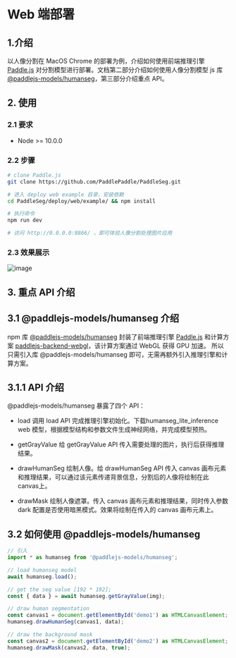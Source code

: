 # Web 端部署

## 1.介绍
以人像分割在 MacOS Chrome 的部署为例，介绍如何使用前端推理引擎 [Paddle.js](https://github.com/PaddlePaddle/Paddle.js) 对分割模型进行部署。文档第二部分介绍如何使用人像分割模型 js 库 [@paddlejs-models/humanseg](https://github.com/PaddlePaddle/Paddle.js/tree/master/packages/paddlejs-models/humanseg)，第三部分介绍重点 API。

## 2. 使用

### 2.1 要求
* Node >= 10.0.0

### 2.2 步骤
```sh
# clone Paddle.js
git clone https://github.com/PaddlePaddle/PaddleSeg.git

# 进入 deploy web example 目录，安装依赖
cd PaddleSeg/deploy/web/example/ && npm install

# 执行命令
npm run dev

# 访问 http://0.0.0.0:8866/ ，即可体验人像分割处理图片应用
```


### 2.3 效果展示

![image](https://user-images.githubusercontent.com/10822846/118273079-127bf480-b4f6-11eb-84c0-8a0bbc7c7433.png)

## 3. 重点 API 介绍

## 3.1 @paddlejs-models/humanseg 介绍
npm 库 [@paddlejs-models/humanseg](https://github.com/PaddlePaddle/Paddle.js/tree/master/packages/paddlejs-models/humanseg) 封装了前端推理引擎 [Paddle.js](https://github.com/PaddlePaddle/Paddle.js) 和计算方案 [paddlejs-backend-webgl](https://github.com/PaddlePaddle/Paddle.js/tree/master/packages/paddlejs-backend-webgl)，该计算方案通过 WebGL 获得 GPU 加速。
所以只需引入库 @paddlejs-models/humanseg 即可，无需再额外引入推理引擎和计算方案。

## 3.1.1 API 介绍
@paddlejs-models/humanseg 暴露了四个 API：
* load
调用 load API 完成推理引擎初始化。下载humanseg_lite_inference web 模型，根据模型结构和参数文件生成神经网络，并完成模型预热。

* getGrayValue
给 getGrayValue API 传入需要处理的图片，执行后获得推理结果。

* drawHumanSeg
绘制人像。给 drawHumanSeg API 传入 canvas 画布元素和推理结果，可以通过该元素传递背景信息，分割后的人像将绘制在此 canvas上。

* drawMask 
绘制人像遮罩。传入 canvas 画布元素和推理结果，同时传入参数 dark 配置是否使用暗黑模式。效果将绘制在传入的 canvas 画布元素上。

## 3.2 如何使用 @paddlejs-models/humanseg

```js
// 引入
import * as humanseg from '@paddlejs-models/humanseg';

// load humanseg model
await humanseg.load();

// get the seg value [192 * 192];
const { data } = await humanseg.getGrayValue(img);

// draw human segmentation
const canvas1 = document.getElementById('demo1') as HTMLCanvasElement;
humanseg.drawHumanSeg(canvas1, data);

// draw the background mask
const canvas2 = document.getElementById('demo2') as HTMLCanvasElement;
humanseg.drawMask(canvas2, data, true);

```